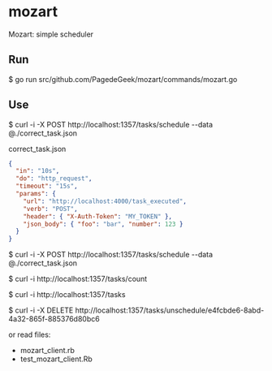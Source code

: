 # mozart
Mozart: simple scheduler

## Run

  $ go run src/github.com/PagedeGeek/mozart/commands/mozart.go

## Use

  $ curl -i -X POST http://localhost:1357/tasks/schedule --data @./correct_task.json

correct_task.json
```json
{
  "in": "10s",
  "do": "http_request",
  "timeout": "15s",
  "params": {
    "url": "http://localhost:4000/task_executed",
    "verb": "POST",
    "header": { "X-Auth-Token": "MY_TOKEN" },
    "json_body": { "foo": "bar", "number": 123 }
  }
}
```

  $ curl -i -X POST http://localhost:1357/tasks/schedule --data @./correct_task.json

  $ curl -i http://localhost:1357/tasks/count

  $ curl -i http://localhost:1357/tasks

  $ curl -i -X DELETE http://localhost:1357/tasks/unschedule/e4fcbde6-8abd-4a32-865f-885376d80bc6

or read files:
- mozart_client.rb
- test_mozart_client.Rb
